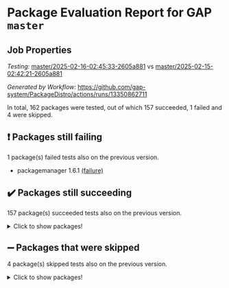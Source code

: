 # Package Evaluation Report for GAP `master`

## Job Properties

*Testing:* [master/2025-02-16-02:45:33-2605a881](https://github.com/gap-system/PackageDistro/blob/data/reports/master/2025-02-16-02:45:33-2605a881) vs [master/2025-02-15-02:42:21-2605a881](https://github.com/gap-system/PackageDistro/blob/data/reports/master/2025-02-15-02:42:21-2605a881)

*Generated by Workflow:* https://github.com/gap-system/PackageDistro/actions/runs/13350862711

In total, 162 packages were tested, out of which 157 succeeded, 1 failed and 4 were skipped.

## :exclamation: Packages still failing

1 package(s) failed tests also on the previous version.
- packagemanager 1.6.1 [(failure)](https://github.com/gap-system/PackageDistro/actions/runs/13350862711/job/37287330417)

## :heavy_check_mark: Packages still succeeding

157 package(s) succeeded tests also on the previous version.
<details><summary>Click to show packages!</summary>

- 4ti2interface 2024.11-01 [(success)](https://github.com/gap-system/PackageDistro/actions/runs/13350862711/job/37287316675)
- ace 5.6.2 [(success)](https://github.com/gap-system/PackageDistro/actions/runs/13350862711/job/37287316741)
- aclib 1.3.2 [(success)](https://github.com/gap-system/PackageDistro/actions/runs/13350862711/job/37287316788)
- agt 0.3.1 [(success)](https://github.com/gap-system/PackageDistro/actions/runs/13350862711/job/37287316853)
- alco 1.1.1 [(success)](https://github.com/gap-system/PackageDistro/actions/runs/13350862711/job/37287316919)
- alnuth 3.2.1 [(success)](https://github.com/gap-system/PackageDistro/actions/runs/13350862711/job/37287316979)
- anupq 3.3.1 [(success)](https://github.com/gap-system/PackageDistro/actions/runs/13350862711/job/37287317037)
- atlasrep 2.1.9 [(success)](https://github.com/gap-system/PackageDistro/actions/runs/13350862711/job/37287317104)
- autodoc 2023.06.19 [(success)](https://github.com/gap-system/PackageDistro/actions/runs/13350862711/job/37287317187)
- automata 1.16 [(success)](https://github.com/gap-system/PackageDistro/actions/runs/13350862711/job/37287317292)
- automgrp 1.3.3 [(success)](https://github.com/gap-system/PackageDistro/actions/runs/13350862711/job/37287319402)
- autpgrp 1.11 [(success)](https://github.com/gap-system/PackageDistro/actions/runs/13350862711/job/37287319692)
- cap 2025.01-01 [(success)](https://github.com/gap-system/PackageDistro/actions/runs/13350862711/job/37287319896)
- caratinterface 2.3.7 [(success)](https://github.com/gap-system/PackageDistro/actions/runs/13350862711/job/37287320657)
- cddinterface 2024.09.02 [(success)](https://github.com/gap-system/PackageDistro/actions/runs/13350862711/job/37287320752)
- circle 1.6.6 [(success)](https://github.com/gap-system/PackageDistro/actions/runs/13350862711/job/37287320898)
- classicpres 1.22 [(success)](https://github.com/gap-system/PackageDistro/actions/runs/13350862711/job/37287321013)
- cohomolo 1.6.11 [(success)](https://github.com/gap-system/PackageDistro/actions/runs/13350862711/job/37287321149)
- congruence 1.2.7 [(success)](https://github.com/gap-system/PackageDistro/actions/runs/13350862711/job/37287321255)
- corefreesub 0.6 [(success)](https://github.com/gap-system/PackageDistro/actions/runs/13350862711/job/37287321374)
- corelg 1.57 [(success)](https://github.com/gap-system/PackageDistro/actions/runs/13350862711/job/37287321481)
- crime 1.6 [(success)](https://github.com/gap-system/PackageDistro/actions/runs/13350862711/job/37287321603)
- crisp 1.4.6 [(success)](https://github.com/gap-system/PackageDistro/actions/runs/13350862711/job/37287321728)
- crypting 0.10.5 [(success)](https://github.com/gap-system/PackageDistro/actions/runs/13350862711/job/37287321829)
- cryst 4.1.27 [(success)](https://github.com/gap-system/PackageDistro/actions/runs/13350862711/job/37287321960)
- crystcat 1.1.10 [(success)](https://github.com/gap-system/PackageDistro/actions/runs/13350862711/job/37287322082)
- ctbllib 1.3.9 [(success)](https://github.com/gap-system/PackageDistro/actions/runs/13350862711/job/37287322193)
- cubefree 1.20 [(success)](https://github.com/gap-system/PackageDistro/actions/runs/13350862711/job/37287322288)
- curlinterface 2.4.0 [(success)](https://github.com/gap-system/PackageDistro/actions/runs/13350862711/job/37287322416)
- cvec 2.8.3 [(success)](https://github.com/gap-system/PackageDistro/actions/runs/13350862711/job/37287322525)
- datastructures 0.3.1 [(success)](https://github.com/gap-system/PackageDistro/actions/runs/13350862711/job/37287322653)
- deepthought 1.0.8 [(success)](https://github.com/gap-system/PackageDistro/actions/runs/13350862711/job/37287322757)
- design 1.8.2 [(success)](https://github.com/gap-system/PackageDistro/actions/runs/13350862711/job/37287322854)
- difsets 2.3.1 [(success)](https://github.com/gap-system/PackageDistro/actions/runs/13350862711/job/37287322955)
- digraphs 1.10.0 [(success)](https://github.com/gap-system/PackageDistro/actions/runs/13350862711/job/37287323069)
- edim 1.3.8 [(success)](https://github.com/gap-system/PackageDistro/actions/runs/13350862711/job/37287323194)
- example 4.4.0 [(success)](https://github.com/gap-system/PackageDistro/actions/runs/13350862711/job/37287323313)
- examplesforhomalg 2023.10-01 [(success)](https://github.com/gap-system/PackageDistro/actions/runs/13350862711/job/37287323426)
- factint 1.6.3 [(success)](https://github.com/gap-system/PackageDistro/actions/runs/13350862711/job/37287323541)
- ferret 1.0.14 [(success)](https://github.com/gap-system/PackageDistro/actions/runs/13350862711/job/37287323653)
- fga 1.5.0 [(success)](https://github.com/gap-system/PackageDistro/actions/runs/13350862711/job/37287323770)
- fining 1.5.6 [(success)](https://github.com/gap-system/PackageDistro/actions/runs/13350862711/job/37287323886)
- float 1.0.5 [(success)](https://github.com/gap-system/PackageDistro/actions/runs/13350862711/job/37287324010)
- format 1.4.4 [(success)](https://github.com/gap-system/PackageDistro/actions/runs/13350862711/job/37287324115)
- forms 1.2.12 [(success)](https://github.com/gap-system/PackageDistro/actions/runs/13350862711/job/37287324214)
- fplsa 1.2.6 [(success)](https://github.com/gap-system/PackageDistro/actions/runs/13350862711/job/37287324292)
- fr 2.4.13 [(success)](https://github.com/gap-system/PackageDistro/actions/runs/13350862711/job/37287324439)
- francy 2.0.3 [(success)](https://github.com/gap-system/PackageDistro/actions/runs/13350862711/job/37287324555)
- fwtree 1.3 [(success)](https://github.com/gap-system/PackageDistro/actions/runs/13350862711/job/37287324643)
- gapdoc 1.6.7 [(success)](https://github.com/gap-system/PackageDistro/actions/runs/13350862711/job/37287324776)
- gauss 2024.11-01 [(success)](https://github.com/gap-system/PackageDistro/actions/runs/13350862711/job/37287324874)
- gaussforhomalg 2024.08-01 [(success)](https://github.com/gap-system/PackageDistro/actions/runs/13350862711/job/37287324969)
- gbnp 1.1.0 [(success)](https://github.com/gap-system/PackageDistro/actions/runs/13350862711/job/37287325106)
- generalizedmorphismsforcap 2024.09-03 [(success)](https://github.com/gap-system/PackageDistro/actions/runs/13350862711/job/37287325193)
- genss 1.6.9 [(success)](https://github.com/gap-system/PackageDistro/actions/runs/13350862711/job/37287325303)
- gradedmodules 2024.12-01 [(success)](https://github.com/gap-system/PackageDistro/actions/runs/13350862711/job/37287325424)
- gradedringforhomalg 2024.07-01 [(success)](https://github.com/gap-system/PackageDistro/actions/runs/13350862711/job/37287325515)
- grape 4.9.2 [(success)](https://github.com/gap-system/PackageDistro/actions/runs/13350862711/job/37287325620)
- groupoids 1.76 [(success)](https://github.com/gap-system/PackageDistro/actions/runs/13350862711/job/37287325719)
- grpconst 2.6.5 [(success)](https://github.com/gap-system/PackageDistro/actions/runs/13350862711/job/37287325807)
- guarana 0.96.3 [(success)](https://github.com/gap-system/PackageDistro/actions/runs/13350862711/job/37287325908)
- guava 3.20 [(success)](https://github.com/gap-system/PackageDistro/actions/runs/13350862711/job/37287326025)
- hap 1.66 [(success)](https://github.com/gap-system/PackageDistro/actions/runs/13350862711/job/37287326156)
- hapcryst 0.1.15 [(success)](https://github.com/gap-system/PackageDistro/actions/runs/13350862711/job/37287326276)
- hecke 1.5.4 [(success)](https://github.com/gap-system/PackageDistro/actions/runs/13350862711/job/37287326385)
- help 4.0 [(success)](https://github.com/gap-system/PackageDistro/actions/runs/13350862711/job/37287326505)
- homalg 2024.01-01 [(success)](https://github.com/gap-system/PackageDistro/actions/runs/13350862711/job/37287326621)
- homalgtocas 2023.11-01 [(success)](https://github.com/gap-system/PackageDistro/actions/runs/13350862711/job/37287326738)
- idrel 2.48 [(success)](https://github.com/gap-system/PackageDistro/actions/runs/13350862711/job/37287326866)
- images 1.3.3 [(success)](https://github.com/gap-system/PackageDistro/actions/runs/13350862711/job/37287326970)
- intpic 0.4.0 [(success)](https://github.com/gap-system/PackageDistro/actions/runs/13350862711/job/37287327102)
- io 4.9.1 [(success)](https://github.com/gap-system/PackageDistro/actions/runs/13350862711/job/37287327201)
- io_forhomalg 2023.02-04 [(success)](https://github.com/gap-system/PackageDistro/actions/runs/13350862711/job/37287327301)
- irredsol 1.4.4 [(success)](https://github.com/gap-system/PackageDistro/actions/runs/13350862711/job/37287327402)
- json 2.2.2 [(success)](https://github.com/gap-system/PackageDistro/actions/runs/13350862711/job/37287327550)
- jupyterkernel 1.5.1 [(success)](https://github.com/gap-system/PackageDistro/actions/runs/13350862711/job/37287327655)
- jupyterviz 1.5.6 [(success)](https://github.com/gap-system/PackageDistro/actions/runs/13350862711/job/37287327760)
- kan 1.37 [(success)](https://github.com/gap-system/PackageDistro/actions/runs/13350862711/job/37287327832)
- kbmag 1.5.11 [(success)](https://github.com/gap-system/PackageDistro/actions/runs/13350862711/job/37287327942)
- laguna 3.9.7 [(success)](https://github.com/gap-system/PackageDistro/actions/runs/13350862711/job/37287328045)
- liealgdb 2.2.1 [(success)](https://github.com/gap-system/PackageDistro/actions/runs/13350862711/job/37287328158)
- liepring 2.9.1 [(success)](https://github.com/gap-system/PackageDistro/actions/runs/13350862711/job/37287328247)
- liering 2.4.2 [(success)](https://github.com/gap-system/PackageDistro/actions/runs/13350862711/job/37287328330)
- linearalgebraforcap 2025.02-01 [(success)](https://github.com/gap-system/PackageDistro/actions/runs/13350862711/job/37287328445)
- lins 0.9 [(success)](https://github.com/gap-system/PackageDistro/actions/runs/13350862711/job/37287328545)
- localizeringforhomalg 2023.10-01 [(success)](https://github.com/gap-system/PackageDistro/actions/runs/13350862711/job/37287328630)
- loops 3.4.4 [(success)](https://github.com/gap-system/PackageDistro/actions/runs/13350862711/job/37287328741)
- lpres 1.1.1 [(success)](https://github.com/gap-system/PackageDistro/actions/runs/13350862711/job/37287328839)
- majoranaalgebras 1.5.2 [(success)](https://github.com/gap-system/PackageDistro/actions/runs/13350862711/job/37287328916)
- mapclass 1.4.6 [(success)](https://github.com/gap-system/PackageDistro/actions/runs/13350862711/job/37287329011)
- matgrp 0.71 [(success)](https://github.com/gap-system/PackageDistro/actions/runs/13350862711/job/37287329091)
- matricesforhomalg 2024.11-02 [(success)](https://github.com/gap-system/PackageDistro/actions/runs/13350862711/job/37287329178)
- modisom 3.0.0 [(success)](https://github.com/gap-system/PackageDistro/actions/runs/13350862711/job/37287329256)
- modulepresentationsforcap 2024.09-02 [(success)](https://github.com/gap-system/PackageDistro/actions/runs/13350862711/job/37287329409)
- modules 2024.12-01 [(success)](https://github.com/gap-system/PackageDistro/actions/runs/13350862711/job/37287329529)
- monoidalcategories 2025.01-02 [(success)](https://github.com/gap-system/PackageDistro/actions/runs/13350862711/job/37287329597)
- nconvex 2024.12-01 [(success)](https://github.com/gap-system/PackageDistro/actions/runs/13350862711/job/37287329688)
- nilmat 1.4.2 [(success)](https://github.com/gap-system/PackageDistro/actions/runs/13350862711/job/37287329759)
- nock 1.5 [(success)](https://github.com/gap-system/PackageDistro/actions/runs/13350862711/job/37287329861)
- normalizinterface 1.3.7 [(success)](https://github.com/gap-system/PackageDistro/actions/runs/13350862711/job/37287329951)
- nq 2.5.11 [(success)](https://github.com/gap-system/PackageDistro/actions/runs/13350862711/job/37287330042)
- numericalsgps 1.4.0 [(success)](https://github.com/gap-system/PackageDistro/actions/runs/13350862711/job/37287330140)
- openmath 11.5.3 [(success)](https://github.com/gap-system/PackageDistro/actions/runs/13350862711/job/37287330240)
- orb 5.0.0 [(success)](https://github.com/gap-system/PackageDistro/actions/runs/13350862711/job/37287330309)
- patternclass 2.4.5 [(success)](https://github.com/gap-system/PackageDistro/actions/runs/13350862711/job/37287330529)
- permut 2.0.5 [(success)](https://github.com/gap-system/PackageDistro/actions/runs/13350862711/job/37287330626)
- polenta 1.3.10 [(success)](https://github.com/gap-system/PackageDistro/actions/runs/13350862711/job/37287330728)
- polymaking 0.8.7 [(success)](https://github.com/gap-system/PackageDistro/actions/runs/13350862711/job/37287330808)
- primgrp 3.4.4 [(success)](https://github.com/gap-system/PackageDistro/actions/runs/13350862711/job/37287330908)
- profiling 2.6.0 [(success)](https://github.com/gap-system/PackageDistro/actions/runs/13350862711/job/37287331012)
- qdistrnd 0.9.5 [(success)](https://github.com/gap-system/PackageDistro/actions/runs/13350862711/job/37287331086)
- qpa 1.35 [(success)](https://github.com/gap-system/PackageDistro/actions/runs/13350862711/job/37287331155)
- quagroup 1.8.4 [(success)](https://github.com/gap-system/PackageDistro/actions/runs/13350862711/job/37287331285)
- radiroot 2.9 [(success)](https://github.com/gap-system/PackageDistro/actions/runs/13350862711/job/37287331382)
- rcwa 4.7.1 [(success)](https://github.com/gap-system/PackageDistro/actions/runs/13350862711/job/37287331460)
- rds 1.8 [(success)](https://github.com/gap-system/PackageDistro/actions/runs/13350862711/job/37287331579)
- recog 1.4.4 [(success)](https://github.com/gap-system/PackageDistro/actions/runs/13350862711/job/37287331665)
- repndecomp 1.3.0 [(success)](https://github.com/gap-system/PackageDistro/actions/runs/13350862711/job/37287331750)
- repsn 3.1.2 [(success)](https://github.com/gap-system/PackageDistro/actions/runs/13350862711/job/37287331846)
- resclasses 4.7.3 [(success)](https://github.com/gap-system/PackageDistro/actions/runs/13350862711/job/37287331921)
- ringsforhomalg 2024.11-02 [(success)](https://github.com/gap-system/PackageDistro/actions/runs/13350862711/job/37287331981)
- sco 2023.08-01 [(success)](https://github.com/gap-system/PackageDistro/actions/runs/13350862711/job/37287332054)
- scscp 2.4.3 [(success)](https://github.com/gap-system/PackageDistro/actions/runs/13350862711/job/37287332179)
- semigroups 5.4.0 [(success)](https://github.com/gap-system/PackageDistro/actions/runs/13350862711/job/37287332257)
- sglppow 2.4 [(success)](https://github.com/gap-system/PackageDistro/actions/runs/13350862711/job/37287332363)
- sgpviz 0.999.6 [(success)](https://github.com/gap-system/PackageDistro/actions/runs/13350862711/job/37287332453)
- simpcomp 2.1.14 [(success)](https://github.com/gap-system/PackageDistro/actions/runs/13350862711/job/37287332538)
- singular 2024.06.03 [(success)](https://github.com/gap-system/PackageDistro/actions/runs/13350862711/job/37287332617)
- sl2reps 1.1 [(success)](https://github.com/gap-system/PackageDistro/actions/runs/13350862711/job/37287332703)
- sla 1.6.2 [(success)](https://github.com/gap-system/PackageDistro/actions/runs/13350862711/job/37287332780)
- smallantimagmas 0.3.0 [(success)](https://github.com/gap-system/PackageDistro/actions/runs/13350862711/job/37287332848)
- smallgrp 1.5.4 [(success)](https://github.com/gap-system/PackageDistro/actions/runs/13350862711/job/37287332986)
- smallsemi 0.7.1 [(success)](https://github.com/gap-system/PackageDistro/actions/runs/13350862711/job/37287333083)
- sonata 2.9.6 [(success)](https://github.com/gap-system/PackageDistro/actions/runs/13350862711/job/37287333205)
- sophus 1.27 [(success)](https://github.com/gap-system/PackageDistro/actions/runs/13350862711/job/37287333286)
- sotgrps 1.3 [(success)](https://github.com/gap-system/PackageDistro/actions/runs/13350862711/job/37287333385)
- spinsym 1.5.2 [(success)](https://github.com/gap-system/PackageDistro/actions/runs/13350862711/job/37287333483)
- standardff 1.0 [(success)](https://github.com/gap-system/PackageDistro/actions/runs/13350862711/job/37287333571)
- symbcompcc 1.3.2 [(success)](https://github.com/gap-system/PackageDistro/actions/runs/13350862711/job/37287333703)
- thelma 1.3 [(success)](https://github.com/gap-system/PackageDistro/actions/runs/13350862711/job/37287333780)
- tomlib 1.2.11 [(success)](https://github.com/gap-system/PackageDistro/actions/runs/13350862711/job/37287333886)
- toolsforhomalg 2024.09-01 [(success)](https://github.com/gap-system/PackageDistro/actions/runs/13350862711/job/37287333987)
- toric 1.9.6 [(success)](https://github.com/gap-system/PackageDistro/actions/runs/13350862711/job/37287334060)
- transgrp 3.6.5 [(success)](https://github.com/gap-system/PackageDistro/actions/runs/13350862711/job/37287334127)
- typeset 1.2.2 [(success)](https://github.com/gap-system/PackageDistro/actions/runs/13350862711/job/37287334191)
- ugaly 4.1.3 [(success)](https://github.com/gap-system/PackageDistro/actions/runs/13350862711/job/37287334248)
- unipot 1.6 [(success)](https://github.com/gap-system/PackageDistro/actions/runs/13350862711/job/37287334492)
- unitlib 4.2.0 [(success)](https://github.com/gap-system/PackageDistro/actions/runs/13350862711/job/37287334598)
- utils 0.85 [(success)](https://github.com/gap-system/PackageDistro/actions/runs/13350862711/job/37287334707)
- uuid 0.7 [(success)](https://github.com/gap-system/PackageDistro/actions/runs/13350862711/job/37287334801)
- walrus 0.9991 [(success)](https://github.com/gap-system/PackageDistro/actions/runs/13350862711/job/37287334891)
- wedderga 4.10.5 [(success)](https://github.com/gap-system/PackageDistro/actions/runs/13350862711/job/37287335000)
- wpe 0.8 [(success)](https://github.com/gap-system/PackageDistro/actions/runs/13350862711/job/37287335171)
- xmod 2.92 [(success)](https://github.com/gap-system/PackageDistro/actions/runs/13350862711/job/37287335286)
- xmodalg 1.23 [(success)](https://github.com/gap-system/PackageDistro/actions/runs/13350862711/job/37287335405)
- yangbaxter 0.10.6 [(success)](https://github.com/gap-system/PackageDistro/actions/runs/13350862711/job/37287335496)
- zeromqinterface 0.16 [(success)](https://github.com/gap-system/PackageDistro/actions/runs/13350862711/job/37287335580)
</details>

## :heavy_minus_sign: Packages that were skipped

4 package(s) skipped tests also on the previous version.
<details><summary>Click to show packages!</summary>

- browse 1.8.21 [(skipped)](https://github.com/gap-system/PackageDistro/actions/runs/13350862711/job/37287162371)
- itc 1.5.1 [(skipped)](https://github.com/gap-system/PackageDistro/actions/runs/13350862711/job/37287162371)
- polycyclic 2.16 [(skipped)](https://github.com/gap-system/PackageDistro/actions/runs/13350862711/job/37287162371)
- xgap 4.32 [(skipped)](https://github.com/gap-system/PackageDistro/actions/runs/13350862711/job/37287162371)
</details>

